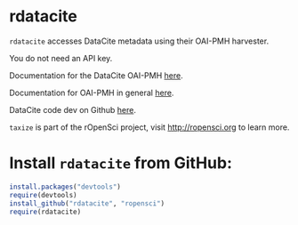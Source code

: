 # rdatacite #


`rdatacite` accesses DataCite metadata using their OAI-PMH harvester. 

You do not need an API key. 

Documentation for the DataCite OAI-PMH [here](http://oai.datacite.org/).

Documentation for OAI-PMH in general [here](http://www.openarchives.org/OAI/openarchivesprotocol.html).

DataCite code dev on Github [here](https://github.com/datacite/OAIP).

`taxize` is part of the rOpenSci project, visit http://ropensci.org to learn more.

# Install `rdatacite` from GitHub:

```R 
install.packages("devtools")
require(devtools)
install_github("rdatacite", "ropensci")
require(rdatacite)
```